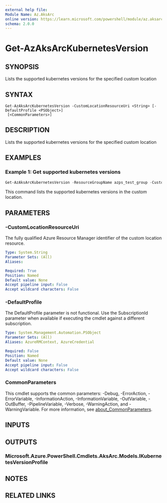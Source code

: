 ```yaml
---
external help file:
Module Name: Az.AksArc
online version: https://learn.microsoft.com/powershell/module/az.aksarc/get-azaksarckubernetesversion
schema: 2.0.0
---
```


# Get-AzAksArcKubernetesVersion

## SYNOPSIS
Lists the supported kubernetes versions for the specified custom location

## SYNTAX

```
Get-AzAksArcKubernetesVersion -CustomLocationResourceUri <String> [-DefaultProfile <PSObject>]
 [<CommonParameters>]
```

## DESCRIPTION
Lists the supported kubernetes versions for the specified custom location

## EXAMPLES

### Example 1: Get supported kubernetes versions
```powershell
Get-AzAksArcKubernetesVersion -ResourceGroupName azps_test_group -CustomLocationResourceUri sample_cl
```

This command lists the supported kubernetes versions in the custom location.

## PARAMETERS

### -CustomLocationResourceUri
The fully qualified Azure Resource Manager identifier of the custom location resource.

```yaml
Type: System.String
Parameter Sets: (All)
Aliases:

Required: True
Position: Named
Default value: None
Accept pipeline input: False
Accept wildcard characters: False
```

### -DefaultProfile
The DefaultProfile parameter is not functional.
Use the SubscriptionId parameter when available if executing the cmdlet against a different subscription.

```yaml
Type: System.Management.Automation.PSObject
Parameter Sets: (All)
Aliases: AzureRMContext, AzureCredential

Required: False
Position: Named
Default value: None
Accept pipeline input: False
Accept wildcard characters: False
```

### CommonParameters
This cmdlet supports the common parameters: -Debug, -ErrorAction, -ErrorVariable, -InformationAction, -InformationVariable, -OutVariable, -OutBuffer, -PipelineVariable, -Verbose, -WarningAction, and -WarningVariable. For more information, see [about_CommonParameters](http://go.microsoft.com/fwlink/?LinkID=113216).

## INPUTS

## OUTPUTS

### Microsoft.Azure.PowerShell.Cmdlets.AksArc.Models.IKubernetesVersionProfile

## NOTES

## RELATED LINKS

